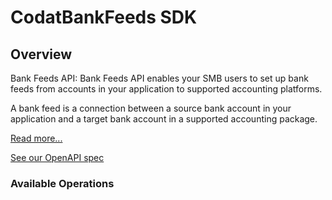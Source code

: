 # CodatBankFeeds SDK

## Overview

Bank Feeds API: Bank Feeds API enables your SMB users to set up bank feeds from accounts in your application to supported accounting platforms.

A bank feed is a connection between a source bank account in your application and a target bank account in a supported accounting package.

[Read more...](https://docs.codat.io/bank-feeds-api/overview)

[See our OpenAPI spec](https://github.com/codatio/oas)

### Available Operations

